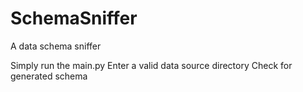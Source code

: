 # SchemaSniffer
A data schema sniffer


Simply run the main.py
Enter a valid data source directory
Check for generated schema
